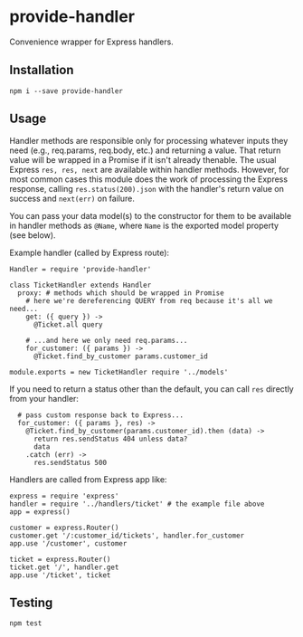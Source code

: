 # provide-handler

Convenience wrapper for Express handlers.

## Installation

`npm i --save provide-handler`

## Usage

Handler methods are responsible only for processing whatever inputs they need
(e.g., req.params, req.body, etc.) and returning a value. That return value will
be wrapped in a Promise if it isn't already thenable. The usual Express `res,
res, next` are available within handler methods. However, for most common cases
this module does the work of processing the Express response, calling
`res.status(200).json` with the handler's return value on success and
`next(err)` on failure.

You can pass your data model(s) to the constructor for them to be available in
handler methods as `@Name`, where `Name` is the exported model property (see
below).

Example handler (called by Express route):
```
Handler = require 'provide-handler'

class TicketHandler extends Handler
  proxy: # methods which should be wrapped in Promise
    # here we're dereferencing QUERY from req because it's all we need...
    get: ({ query }) ->
      @Ticket.all query

    # ...and here we only need req.params...
    for_customer: ({ params }) ->
      @Ticket.find_by_customer params.customer_id

module.exports = new TicketHandler require '../models'
```

If you need to return a status other than the default, you can call `res`
directly from your handler:
```
  # pass custom response back to Express...
  for_customer: ({ params }, res) ->
    @Ticket.find_by_customer(params.customer_id).then (data) ->
      return res.sendStatus 404 unless data?
      data
    .catch (err) ->
      res.sendStatus 500
```

Handlers are called from Express app like:
```
express = require 'express'
handler = require '../handlers/ticket' # the example file above
app = express()

customer = express.Router()
customer.get '/:customer_id/tickets', handler.for_customer
app.use '/customer', customer

ticket = express.Router()
ticket.get '/', handler.get
app.use '/ticket', ticket
```

## Testing

`npm test`
